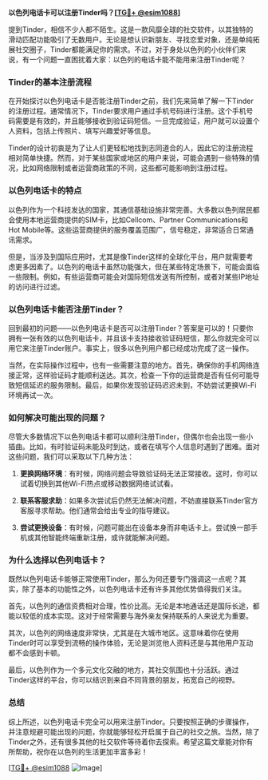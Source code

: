 **以色列电话卡可以注册Tinder吗？[[TG💪+ @esim1088](https://t.me/s/esim1088)]**

提到Tinder，相信不少人都不陌生。这是一款风靡全球的社交软件，以其独特的滑动匹配功能吸引了无数用户。无论是想认识新朋友、寻找恋爱对象，还是单纯拓展社交圈子，Tinder都能满足你的需求。不过，对于身处以色列的小伙伴们来说，有一个问题一直困扰着大家：以色列的电话卡能不能用来注册Tinder呢？

### Tinder的基本注册流程

在开始探讨以色列电话卡是否能注册Tinder之前，我们先来简单了解一下Tinder的注册过程。通常情况下，Tinder要求用户通过手机号码进行注册。这个手机号码需要是有效的，并且能够接收到验证码短信。一旦完成验证，用户就可以设置个人资料，包括上传照片、填写兴趣爱好等信息。

Tinder的设计初衷是为了让人们更轻松地找到志同道合的人，因此它的注册流程相对简单快捷。然而，对于某些国家或地区的用户来说，可能会遇到一些特殊的情况，比如网络限制或者运营商政策的不同，这些都可能影响到注册过程。

### 以色列电话卡的特点

以色列作为一个科技发达的国家，其通信基础设施非常完善。大多数以色列居民都会使用本地运营商提供的SIM卡，比如Cellcom、Partner Communications和Hot Mobile等。这些运营商提供的服务覆盖范围广，信号稳定，非常适合日常通讯需求。

但是，当涉及到国际应用时，尤其是像Tinder这样的全球化平台，用户就需要考虑更多因素了。以色列的电话卡虽然功能强大，但在某些特定场景下，可能会面临一些限制。例如，有些运营商可能会对国际短信发送有所控制，或者对某些IP地址的访问进行过滤。

### 以色列电话卡能否注册Tinder？

回到最初的问题——以色列电话卡是否可以注册Tinder？答案是可以的！只要你拥有一张有效的以色列电话卡，并且该卡支持接收验证码短信，那么你就完全可以用它来注册Tinder账户。事实上，很多以色列用户都已经成功完成了这一操作。

当然，在实际操作过程中，也有一些需要注意的地方。首先，确保你的手机网络连接正常，这样验证码才能顺利送达。其次，检查一下你的运营商是否有任何可能导致短信延迟的服务限制。最后，如果你发现验证码迟迟未到，不妨尝试更换Wi-Fi环境再试一次。

### 如何解决可能出现的问题？

尽管大多数情况下以色列电话卡都可以顺利注册Tinder，但偶尔也会出现一些小插曲。比如，有时验证码未能及时到达，或者在填写个人信息时遇到了困难。面对这些问题，我们可以采取以下几种方法：

1. **更换网络环境**：有时候，网络问题会导致验证码无法正常接收。这时，你可以试着切换到其他Wi-Fi热点或移动数据网络试试看。
   
2. **联系客服求助**：如果多次尝试后仍然无法解决问题，不妨直接联系Tinder官方客服寻求帮助。他们通常会给出专业的指导建议。

3. **尝试更换设备**：有时候，问题可能出在设备本身而非电话卡上。尝试换一部手机或其他智能终端重新注册，或许就能解决问题。

### 为什么选择以色列电话卡？

既然以色列电话卡能够正常使用Tinder，那么为何还要专门强调这一点呢？其实，除了基本的功能性之外，以色列电话卡还有许多其他优势值得我们关注。

首先，以色列的通信资费相对合理，性价比高。无论是本地通话还是国际长途，都能以较低的成本实现。这对于经常需要与海外亲友保持联系的人来说尤为重要。

其次，以色列的网络速度非常快，尤其是在大城市地区。这意味着你在使用Tinder时可以享受到流畅的操作体验，无论是浏览他人资料还是与其他用户互动都不会感到卡顿。

最后，以色列作为一个多元文化交融的地方，其社交氛围也十分活跃。通过Tinder这样的平台，你可以结识到来自不同背景的朋友，拓宽自己的视野。

### 总结

综上所述，以色列电话卡完全可以用来注册Tinder。只要按照正确的步骤操作，并注意规避可能出现的问题，你就能够轻松开启属于自己的社交之旅。当然，除了Tinder之外，还有很多其他的社交软件等待着你去探索。希望这篇文章能对你有所帮助，祝你在以色列的生活更加丰富多彩！

[[TG💪+ @esim1088](https://t.me/s/esim1088) ![Image](https://i.postimg.cc/4NQfJmqS/Snipaste-2025-05-13-00-14-12.png)]